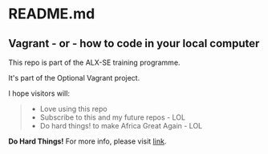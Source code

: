 # README.md

## Vagrant - or - how to code in your local computer

This repo is part of the ALX-SE training programme.

It's part of the Optional Vagrant project.

I hope visitors will:

> * Love using this repo
> * Subscribe to this and my future repos - LOL
> * Do hard things! to make Africa Great Again - LOL

**Do Hard Things!**
For more info, please visit [link](https://www.alxafrica.com/software-engineering "https://www.alxafrica.com/software-engineering").
